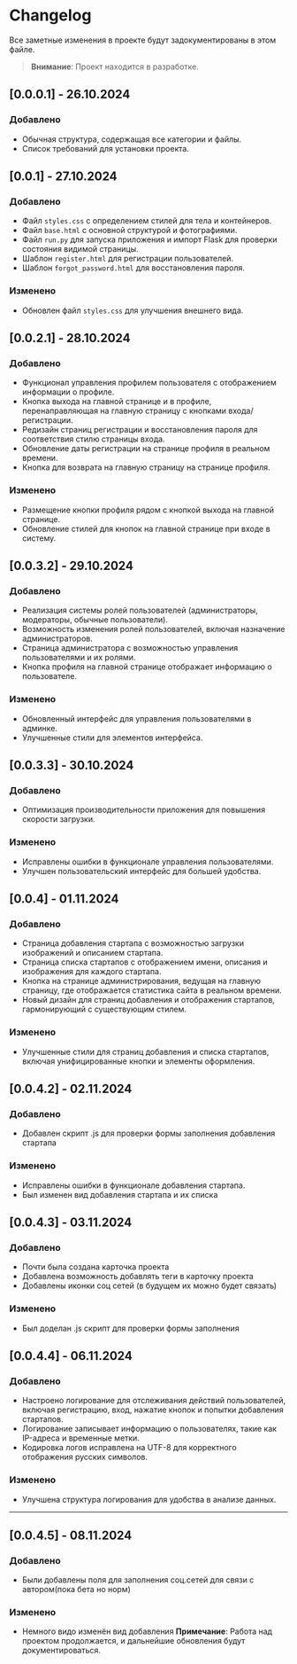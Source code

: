 # Changelog

Все заметные изменения в проекте будут задокументированы в этом файле.

> **Внимание**: Проект находится в разработке.

## [0.0.0.1] - 26.10.2024
### Добавлено
- Обычная структура, содержащая все категории и файлы.
- Список требований для установки проекта.

## [0.0.1] - 27.10.2024
### Добавлено
- Файл `styles.css` с определением стилей для тела и контейнеров.
- Файл `base.html` с основной структурой и фотографиями.
- Файл `run.py` для запуска приложения и импорт Flask для проверки состояния видимой страницы.
- Шаблон `register.html` для регистрации пользователей.
- Шаблон `forgot_password.html` для восстановления пароля.

### Изменено
- Обновлен файл `styles.css` для улучшения внешнего вида.

## [0.0.2.1] - 28.10.2024
### Добавлено
- Функционал управления профилем пользователя с отображением информации о профиле.
- Кнопка выхода на главной странице и в профиле, перенаправляющая на главную страницу с кнопками входа/регистрации.
- Редизайн страниц регистрации и восстановления пароля для соответствия стилю страницы входа.
- Обновление даты регистрации на странице профиля в реальном времени.
- Кнопка для возврата на главную страницу на странице профиля.

### Изменено
- Размещение кнопки профиля рядом с кнопкой выхода на главной странице.
- Обновление стилей для кнопок на главной странице при входе в систему.

## [0.0.3.2] - 29.10.2024
### Добавлено
- Реализация системы ролей пользователей (администраторы, модераторы, обычные пользователи).
- Возможность изменения ролей пользователей, включая назначение администраторов.
- Страница администратора с возможностью управления пользователями и их ролями.
- Кнопка профиля на главной странице отображает информацию о пользователе.

### Изменено
- Обновленный интерфейс для управления пользователями в админке.
- Улучшенные стили для элементов интерфейса.

## [0.0.3.3] - 30.10.2024
### Добавлено
- Оптимизация производительности приложения для повышения скорости загрузки.

### Изменено
- Исправлены ошибки в функционале управления пользователями.
- Улучшен пользовательский интерфейс для большей удобства.

## [0.0.4] - 01.11.2024
### Добавлено
- Страница добавления стартапа с возможностью загрузки изображений и описанием стартапа.
- Страница списка стартапов с отображением имени, описания и изображения для каждого стартапа.
- Кнопка на странице администрирования, ведущая на главную страницу, где отображается статистика сайта в реальном времени.
- Новый дизайн для страниц добавления и отображения стартапов, гармонирующий с существующим стилем.
  
### Изменено
- Улучшенные стили для страниц добавления и списка стартапов, включая унифицированные кнопки и элементы оформления.

## [0.0.4.2] - 02.11.2024
### Добавлено
- Добавлен скрипт .js для проверки формы заполнения добавления стартапа

### Изменено
- Исправлены ошибки в функционале добавления стартапа.
- Был изменен вид добавления стартапа и их списка

## [0.0.4.3] - 03.11.2024
### Добавлено
- Почти была создана карточка проекта
- Добавлена возможность добавлять теги в карточку проекта
- Добавлены иконки соц сетей (в будущем их можно будет связать)

### Изменено
- Был доделан .js скрипт для проверки формы заполнения

## [0.0.4.4] - 06.11.2024
### Добавлено
- Настроено логирование для отслеживания действий пользователей, включая регистрацию, вход, нажатие кнопок и попытки добавления стартапов.
- Логирование записывает информацию о пользователях, такие как IP-адреса и временные метки.
- Кодировка логов исправлена на UTF-8 для корректного отображения русских символов.

### Изменено
- Улучшена структура логирования для удобства в анализе данных.
---

## [0.0.4.5] - 08.11.2024
### Добавлено
- Были добавлены поля для заполнения соц.сетей для связи с автором(пока бета но норм)

### Изменено
- Немного видо изменён вид добавления
**Примечание**: Работа над проектом продолжается, и дальнейшие обновления будут документироваться.
